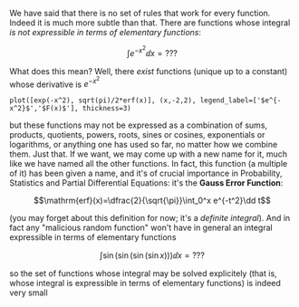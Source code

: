 We have said that there is no set of rules that work for every function. Indeed it is much more subtle than that. There are functions whose integral *is not expressible in terms of elementary functions*:

$$\int e^{-x^2}\dd x=???$$

What does this mean? Well, there *exist* functions (unique up to a constant) whose derivative is $e^{-x^2}$

```sage
plot([exp(-x^2), sqrt(pi)/2*erf(x)], (x,-2,2), legend_label=['$e^{-x^2}$','$F(x)$'], thickness=3)
```

but these functions may not be expressed as a combination of sums, products, quotients, powers, roots, sines or cosines, exponentials or logarithms, or anything one has used so far, no matter how we combine them. Just that. If we want, we may come up with a new name for it, much like we have named all the other functions. In fact, this function (a multiple of it) has been given a name, and it's of crucial importance in Probability, Statistics and Partial Differential Equations: it's the **Gauss Error Function**:

$$\mathrm{erf}(x)=\dfrac{2}{\sqrt{\pi}}\int_0^x e^{-t^2}\dd t$$

(you may forget about this definition for now; it's a *definite integral*). And in fact any "malicious random function" won't have in general an integral expressible in terms of elementary functions

$$\int \sin(\sin(\sin(\sin x)))\dd x=???$$

so the set of functions whose integral may be solved explicitely (that is, whose integral is expressible in terms of elementary functions) is indeed very small